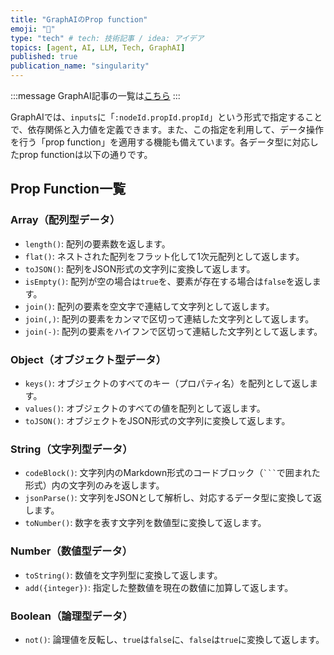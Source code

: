 ```yaml
---
title: "GraphAIのProp function"
emoji: "🤖"
type: "tech" # tech: 技術記事 / idea: アイデア
topics: [agent, AI, LLM, Tech, GraphAI]
published: true
publication_name: "singularity"
---
```


:::message
GraphAI記事の一覧は[こちら](https://zenn.dev/singularity/articles/graphai-index)
:::

GraphAIでは、`inputs`に「`:nodeId.propId.propId`」という形式で指定することで、依存関係と入力値を定義できます。また、この指定を利用して、データ操作を行う「prop function」を適用する機能も備えています。各データ型に対応したprop functionは以下の通りです。

## Prop Function一覧

### Array（配列型データ）
- `length()`: 配列の要素数を返します。
- `flat()`: ネストされた配列をフラット化して1次元配列として返します。
- `toJSON()`: 配列をJSON形式の文字列に変換して返します。
- `isEmpty()`: 配列が空の場合は`true`を、要素が存在する場合は`false`を返します。
- `join()`: 配列の要素を空文字で連結して文字列として返します。
- `join(,)`: 配列の要素をカンマで区切って連結した文字列として返します。
- `join(-)`: 配列の要素をハイフンで区切って連結した文字列として返します。

### Object（オブジェクト型データ）
- `keys()`: オブジェクトのすべてのキー（プロパティ名）を配列として返します。
- `values()`: オブジェクトのすべての値を配列として返します。
- `toJSON()`: オブジェクトをJSON形式の文字列に変換して返します。

### String（文字列型データ）
- `codeBlock()`: 文字列内のMarkdown形式のコードブロック（```` ``` ````で囲まれた形式）内の文字列のみを返します。
- `jsonParse()`: 文字列をJSONとして解析し、対応するデータ型に変換して返します。
- `toNumber()`: 数字を表す文字列を数値型に変換して返します。

### Number（数値型データ）
- `toString()`: 数値を文字列型に変換して返します。
- `add({integer})`: 指定した整数値を現在の数値に加算して返します。

### Boolean（論理型データ）
- `not()`: 論理値を反転し、`true`は`false`に、`false`は`true`に変換して返します。

